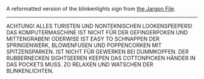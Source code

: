 A reformatted version of the blinkenlights sign from [the Jargon File](http://www.catb.org/jargon/html/B/blinkenlights.html).

---

ACHTUNG!
ALLES TURISTEN UND NONTEKNISCHEN LOOKENSPEEPERS!
DAS KOMPUTERMASCHINE IST NICHT FÜR DER GEFINGERPOKEN UND MITTENGRABEN! ODERWISE IST EASY TO SCHNAPPEN DER SPRINGENWERK, BLOWENFUSEN UND POPPENCORKEN MIT SPITZENSPARKEN.
IST NICHT FÜR GEWERKEN BEI DUMMKOPFEN. DER RUBBERNECKEN SIGHTSEEREN KEEPEN DAS COTTONPICKEN HÄNDER IN DAS POCKETS MUSS.
ZO RELAXEN UND WATSCHEN DER BLINKENLICHTEN.
